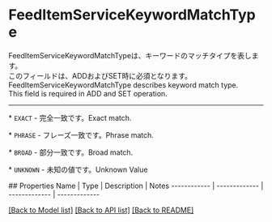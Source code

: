 # FeedItemServiceKeywordMatchType

<div lang=\"ja\">FeedItemServiceKeywordMatchTypeは、キーワードのマッチタイプを表します。<br> このフィールドは、ADDおよびSET時に必須となります。</div> <div lang=\"en\">FeedItemServiceKeywordMatchType describes keyword match type.<br> This field is required in ADD and SET operation.</div> <hr> <p>* <code>EXACT</code> - <span lang=\"ja\">完全一致です。</span><span lang=\"en\">Exact match.</span></p> <p>* <code>PHRASE</code> - <span lang=\"ja\">フレーズ一致です。</span><span lang=\"en\">Phrase match.</span></p> <p>* <code>BROAD</code> - <span lang=\"ja\">部分一致です。</span><span lang=\"en\">Broad match.</span></p> <p>* <code>UNKNOWN</code> - <span lang=\"ja\">未知の値です。</span><span lang=\"en\">Unknown Value</span></p> 
## Properties
Name | Type | Description | Notes
------------ | ------------- | ------------- | -------------

[[Back to Model list]](../README.md#documentation-for-models) [[Back to API list]](../README.md#documentation-for-api-endpoints) [[Back to README]](../README.md)


